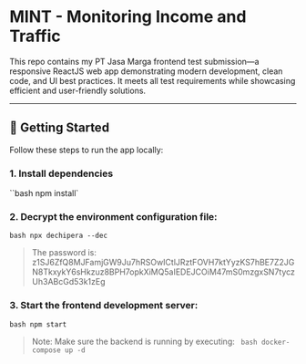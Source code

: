 # MINT - Monitoring Income and Traffic

This repo contains my PT Jasa Marga frontend test submission—a responsive ReactJS web app demonstrating modern development, clean code, and UI best practices. It meets all test requirements while showcasing efficient and user-friendly solutions.

---

## 🚀 Getting Started

Follow these steps to run the app locally:

### 1. Install dependencies

``bash npm install`

### 2. Decrypt the environment configuration file:

`bash npx dechipera --dec`

> The password is: z1SJ6ZfQ8MJFamjGW9Ju7hRSOwICtlJRztFOVH7ktYyzKS7hBE7Z2JGN8TkxykY6sHkzuz8BPH7opkXiMQ5aIEDEJCOiM47mS0mzgxSN7tyczUh3ABcGd53k1zEg

### 3. Start the frontend development server:

`bash npm start`

> Note: Make sure the backend is running by executing:
> ` bash docker-compose up -d`
